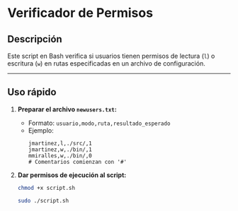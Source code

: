 # Verificador de Permisos

## Descripción
Este script en Bash verifica si usuarios tienen permisos de lectura (`l`) o escritura (`w`) en rutas especificadas en un archivo de configuración.

---

## Uso rápido

1. **Preparar el archivo `newusers.txt`:**
   - Formato: `usuario,modo,ruta,resultado_esperado`
   - Ejemplo:
     ```plaintext
     jmartinez,l,./src/,1
     jmartinez,w,./bin/,1
     mmiralles,w,./bin/,0
     # Comentarios comienzan con '#'
     ```

2. **Dar permisos de ejecución al script:**
   ```bash
   chmod +x script.sh
    ```
   ```bash
   sudo ./script.sh
    ```
